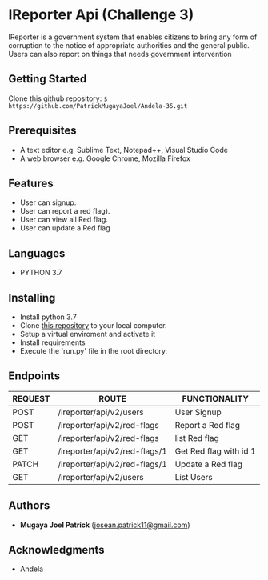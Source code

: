# IReporter Api (Challenge 3)

IReporter is a government system that enables citizens to bring any form of corruption to the notice of appropriate authorities and the general public.
Users can also report on things that needs government intervention
    

## Getting Started

Clone this github repository:  `$ https://github.com/PatrickMugayaJoel/Andela-35.git`

## Prerequisites

* A text editor e.g. Sublime Text, Notepad++, Visual Studio Code
* A web browser e.g. Google Chrome, Mozilla Firefox

## Features

* User can signup.
* User can report a red flag).
* User can view all Red flag.
* User can update a Red flag
 
## Languages

* PYTHON 3.7
 
## Installing

* Install python 3.7
* Clone [this repository](https://github.com/PatrickMugayaJoel/Andela-35/tree/develop) to your local computer.
* Setup a virtual enviroment and activate it
* Install requirements
* Execute the 'run.py' file in the root directory.

## Endpoints

| REQUEST | ROUTE | FUNCTIONALITY |
| ------- | ----- | ------------- |
| POST | /ireporter/api/v2/users | User Signup|
| POST | /ireporter/api/v2/red-flags | Report a Red flag |
| GET | /ireporter/api/v2/red-flags | list Red flag |
| GET | /ireporter/api/v2/red-flags/1 | Get Red flag with id 1 |
| PATCH | /ireporter/api/v2/red-flags/1 | Update a Red flag |
| GET | /ireporter/api/v2/users | List Users |


## Authors

* **Mugaya Joel Patrick** (josean.patrick11@gmail.com)
 
## Acknowledgments

* Andela

